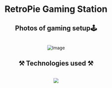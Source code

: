 
<h1 align="center">RetroPie Gaming Station</h1>
<h2 align="center">Photos of gaming setup🕹️</h2>
<br/>
<div align="center">
<img src="https://github.com/user-attachments/assets/aafcc39a-0b4c-470b-9aff-f06d1e3a8632" alt="Image" />
</div>
<h2 align="center">⚒️ Technologies used ⚒️</h2>
<br/>
<div align="center">
    <img src="https://skillicons.dev/icons?i=github,powershell,raspberrypi" />   
</div>

